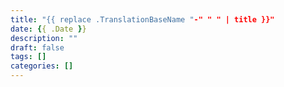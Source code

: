 ```yaml
---
title: "{{ replace .TranslationBaseName "-" " " | title }}"
date: {{ .Date }}
description: ""
draft: false
tags: []
categories: []
---
```


<!--more-->